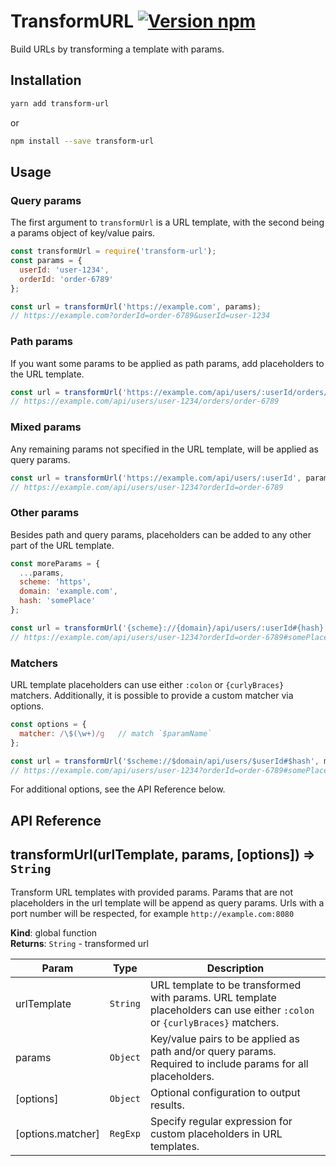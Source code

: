 # TransformURL [![Version npm](https://img.shields.io/npm/v/transform-url.svg?style=flat-square)](https://www.npmjs.com/package/transform-url)

Build URLs by transforming a template with params.

## Installation

```bash
yarn add transform-url
```
or
```bash
npm install --save transform-url
```

## Usage

### Query params

The first argument to `transformUrl` is a URL template, with the second being
a params object of key/value pairs.

```js
const transformUrl = require('transform-url');
const params = {
  userId: 'user-1234',
  orderId: 'order-6789'
};

const url = transformUrl('https://example.com', params);
// https://example.com?orderId=order-6789&userId=user-1234
```

### Path params

If you want some params to be applied as path params, add placeholders to the
URL template.

```js
const url = transformUrl('https://example.com/api/users/:userId/orders/:orderId', params);
// https://example.com/api/users/user-1234/orders/order-6789
```

### Mixed params

Any remaining params not specified in the URL template, will be applied as
query params.

```js
const url = transformUrl('https://example.com/api/users/:userId', params);
// https://example.com/api/users/user-1234?orderId=order-6789
```

### Other params

Besides path and query params, placeholders can be added to any other part of
the URL template.

```js
const moreParams = {
  ...params,
  scheme: 'https',
  domain: 'example.com',
  hash: 'somePlace'
};

const url = transformUrl('{scheme}://{domain}/api/users/:userId#{hash}', moreParams);
// https://example.com/api/users/user-1234?orderId=order-6789#somePlace
```

### Matchers

URL template placeholders can use either `:colon` or `{curlyBraces}` matchers.
Additionally, it is possible to provide a custom matcher via options.

```js
const options = {
  matcher: /\$(\w+)/g   // match `$paramName`
};

const url = transformUrl('$scheme://$domain/api/users/$userId#$hash', moreParams, options);
// https://example.com/api/users/user-1234?orderId=order-6789#somePlace
```

For additional options, see the API Reference below.

## API Reference
<a name="transformUrl"></a>

## transformUrl(urlTemplate, params, [options]) ⇒ <code>String</code>
Transform URL templates with provided params.
Params that are not placeholders in the url template will be append as query params.
Urls with a port number will be respected, for example `http://example.com:8080`

**Kind**: global function  
**Returns**: <code>String</code> - transformed url  

| Param | Type | Description |
| --- | --- | --- |
| urlTemplate | <code>String</code> | URL template to be transformed with params. URL template placeholders can use either `:colon` or `{curlyBraces}` matchers. |
| params | <code>Object</code> | Key/value pairs to be applied as path and/or query params. Required to include params for all placeholders. |
| [options] | <code>Object</code> | Optional configuration to output results. |
| [options.matcher] | <code>RegExp</code> | Specify regular expression for custom placeholders in URL templates. |


<!-- Links -->
[encodeURIComponent]:https://developer.mozilla.org/en/docs/Web/JavaScript/Reference/Global_Objects/encodeURIComponent
[strict-uri-encode]:https://github.com/kevva/strict-uri-encode
